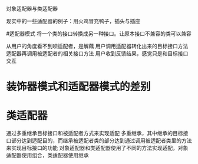 对象适配器与类适配器

现实中的一些适配器的例子：用火鸡冒充鸭子，插头与插座

#适配器模式
将一个类的接口转换成另一种接口。让原本接口不兼容的类可以兼容

从用户的角度看不到呗适配者，是解藕
用户调用适配器转化出来的目标接口方法
适配器再调用被适配者的相关接口方法
用户收到反馈结果，感觉只是和目标接口交互


# 装饰器模式和适配器模式的差别

# 类适配器
通过多重继承目标接口和被适配者方式来实现适配
多重继承，其中继承的目标接口部分达到适配目的，而继承被适配者类的部分达到通过调用被适配者类里的方法来实现目标接口的功能
对象适配器和类适配器使用了不同的方法实现适配，对象适配器使用组合，类适配器使用继承
